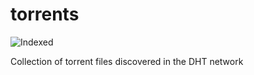 torrents 
========
![Indexed](https://img.shields.io/badge/indexed-27425-blue)

Collection of torrent files discovered in the DHT network
